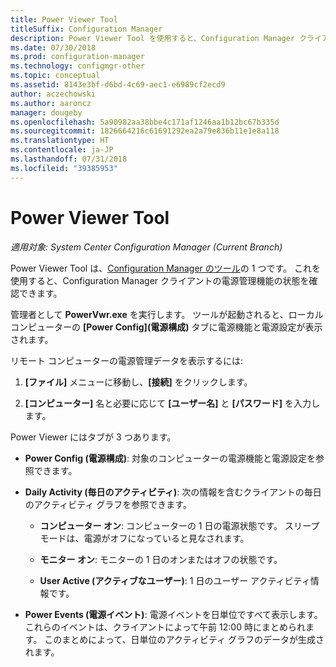 ```yaml
---
title: Power Viewer Tool
titleSuffix: Configuration Manager
description: Power Viewer Tool を使用すると、Configuration Manager クライアントで電源管理機能の状態を確認できます。
ms.date: 07/30/2018
ms.prod: configuration-manager
ms.technology: configmgr-other
ms.topic: conceptual
ms.assetid: 8143e3bf-d6bd-4c69-aec1-e6989cf2ecd9
author: aczechowski
ms.author: aaroncz
manager: dougeby
ms.openlocfilehash: 5a90982aa38bbe4c171af1246aa1b12bc67b335d
ms.sourcegitcommit: 1826664216c61691292ea2a79e836b11e1e8a118
ms.translationtype: HT
ms.contentlocale: ja-JP
ms.lasthandoff: 07/31/2018
ms.locfileid: "39385953"
---
```

# <a name="power-viewer-tool"></a>Power Viewer Tool

*適用対象: System Center Configuration Manager (Current Branch)*

Power Viewer Tool は、[Configuration Manager のツール](/sccm/core/support/tools)の 1 つです。 これを使用すると、Configuration Manager クライアントの電源管理機能の状態を確認できます。

管理者として **PowerVwr.exe** を実行します。 ツールが起動されると、ローカル コンピューターの **[Power Config]\(電源構成\)** タブに電源機能と電源設定が表示されます。 

リモート コンピューターの電源管理データを表示するには:  

1. **[ファイル]** メニューに移動し、**[接続]** をクリックします。 

2. **[コンピューター]** 名と必要に応じて **[ユーザー名]** と **[パスワード]** を入力します。 

Power Viewer にはタブが 3 つあります。  

- **Power Config (電源構成)**: 対象のコンピューターの電源機能と電源設定を参照できます。  

- **Daily Activity (毎日のアクティビティ)**: 次の情報を含むクライアントの毎日のアクティビティ グラフを参照できます。  

    - **コンピューター オン**: コンピューターの 1 日の電源状態です。 スリープ モードは、電源がオフになっていると見なされます。  

    - **モニター オン**: モニターの 1 日のオンまたはオフの状態です。  

    - **User Active (アクティブなユーザー)**: 1 日のユーザー アクティビティ情報です。  

- **Power Events (電源イベント)**: 電源イベントを日単位ですべて表示します。 これらのイベントは、クライアントによって午前 12:00 時にまとめられます。 このまとめによって、日単位のアクティビティ グラフのデータが生成されます。  
